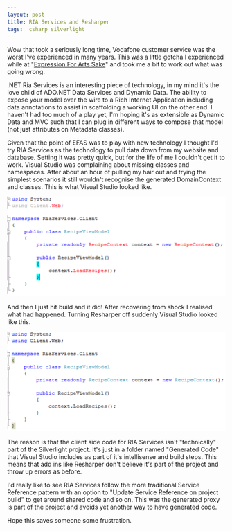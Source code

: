 ```yaml
---
layout: post
title: RIA Services and Resharper
tags:  csharp silverlight
---
```


Wow that took a seriously long time, Vodafone customer service was the worst I've experienced in many years. This was a little gotcha I experienced while at "[Expression For Arts Sake](http://timheuer.com/blog/archive/2009/04/30/expression-for-arts-sake-wellington.aspx)" and took me a bit to work out what was going wrong.

.NET Ria Services is an interesting piece of technology, in my mind it's the love child of ADO.NET Data Services and Dynamic Data. The ability to expose your model over the wire to a Rich Internet Application including data annotations to assist in scaffolding a working UI on the other end. I haven't had too much of a play yet, I'm hoping it's as extensible as Dynamic Data and MVC such that I can plug in different ways to compose that model (not just attributes on Metadata classes).

Given that the point of EFAS was to play with new technology I thought I'd try RIA Services as the technology to pull data down from my website and database. Setting it was pretty quick, but for the life of me I couldn't get it to work. Visual Studio was complaining about missing classes and namespaces. After about an hour of pulling my hair out and trying the simplest scenarios it still wouldn't recognise the generated DomainContext and classes. This is what Visual Studio looked like.

![Resharper errors](/content/images/posts/resharper.png)

And then I just hit build and it did! After recovering from shock I realised what had happened. Turning Resharper off suddenly Visual Studio looked like this.

![No Resharper errors](/content/images/posts/visual-studio.png)

The reason is that the client side code for RIA Services isn't "technically" part of the Silverlight project. It's just in a folder named "Generated Code" that Visual Studio includes as part of it's intellisense and build steps. This means that add ins like Resharper don't believe it's part of the project and throw up errors as before.

I'd really like to see RIA Services follow the more traditional Service Reference pattern with an option to "Update Service Reference on project build" to get around shared code and so on. This was the generated proxy is part of the project and avoids yet another way to have generated code.

Hope this saves someone some frustration.
